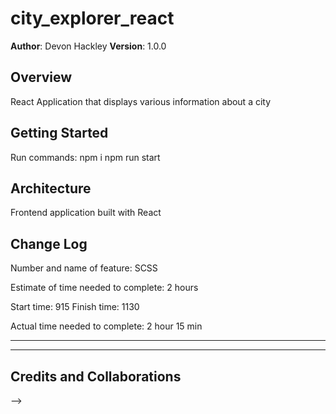 # city_explorer_react

**Author**: Devon Hackley
**Version**: 1.0.0

## Overview
React Application that displays various information about a city

## Getting Started
Run commands:
npm i
npm run start

## Architecture
Frontend application built with React

## Change Log
Number and name of feature: SCSS

Estimate of time needed to complete: 2 hours

Start time: 915
Finish time: 1130

Actual time needed to complete: 2 hour 15 min

-----------


-----------


## Credits and Collaborations
<!-- Give credit (and a link) to other people or resources that helped you build this application. -->

-->